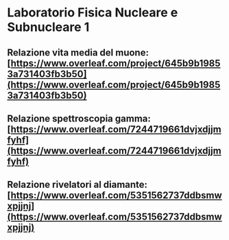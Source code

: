 # Laboratorio Fisica Nucleare e Subnucleare 1

## Relazione vita media del muone: [https://www.overleaf.com/project/645b9b19853a731403fb3b50](https://www.overleaf.com/project/645b9b19853a731403fb3b50)

## Relazione spettroscopia gamma: [https://www.overleaf.com/7244719661dvjxdjjmfyhf](https://www.overleaf.com/7244719661dvjxdjjmfyhf)

## Relazione rivelatori al diamante: [https://www.overleaf.com/5351562737ddbsmwxpjjnj](https://www.overleaf.com/5351562737ddbsmwxpjjnj)